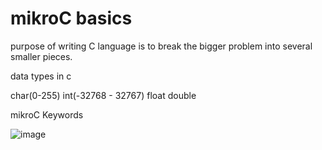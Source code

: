 #  mikroC basics
purpose of writing C language is to break the bigger problem into several smaller pieces.

data types in c

  char(0-255)
  int(-32768 - 32767)
  float
  double

mikroC Keywords

![image](https://github.com/harin44/PIC16F877A_Simplified/assets/94885392/2211f37a-dfc5-4eab-9449-6bee93157052)



